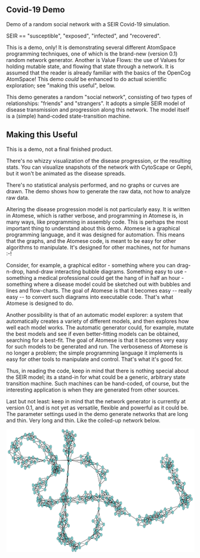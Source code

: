 
Covid-19 Demo
--------------
Demo of a random social network with a SEIR Covid-19 simulation.

 SEIR == "susceptible", "exposed", "infected", and "recovered".

This is a demo, only! It is demonstrating several different AtomSpace
programming techniques, one of which is the brand-new (version 0.1)
random network generator. Another is Value Flows: the use of Values
for holding mutable state, and flowing that state through a network.
It is assumed that the reader is already familiar with the basics of
the OpenCog AtomSpace! This demo *could* be enhanced to do actual
scientific exploration; see "making this useful", below.

This demo generates a random "social network", consisting of two types
of relationships: "friends" and "strangers". It adopts a simple SEIR
model of disease transmission and progression along this network.
The model itself is a (simple) hand-coded state-transition machine.

Making this Useful
------------------
This is a demo, not a final finished product.

There's no whizzy visualization of the disease progression, or the
resulting stats. You can visualize snapshots of the network with
CytoScape or Gephi, but it won't be animated as the disease spreads.

There's no statistical analysis performed, and no graphs or curves are
drawn. The demo shows how to generate the raw data, not how to analyze
raw data.

Altering the disease progression model is not particularly easy. It is
written in Atomese, which is rather verbose, and programming in
Atomese is, in many ways, like programming in assembly code.  This is
perhaps the most important thing to understand about this demo.
Atomese is a graphical programming language, and it was designed for
automation. This means that the graphs, and the Atomese code, is meant
to be easy for other algorithms to manipulate. It's designed for other
machines, not for humans :-!

Consider, for example, a graphical editor - something where you can
drag-n-drop, hand-draw interacting bubble diagrams. Something easy
to use - something a medical professional could get the hang of in
half an hour - something where a disease model could be sketched out
with bubbles and lines and flow-charts. The goal of Atomese is that
it becomes easy -- really easy -- to convert such diagrams into
executable code. That's what Atomese is designed to do.

Another possibility is that of an automatic model explorer: a system
that automatically creates a variety of different models, and then
explores how well each model works. The automatic generator could,
for example, mutate the best models and see if even better-fitting
models can be obtained, searching for a best-fit.  The goal of Atomese
is that it becomes very easy for such models to be generated and run.
The verboseness of Atomese is no longer a problem; the simple
programming language it implements is easy for other tools to
manipulate and control. That's what it's good for.

Thus, in reading the code, keep in mind that there is nothing special
about the SEIR model; its a stand-in for what could be a generic,
arbitrary state transition machine. Such machines can be hand-coded,
of course, but the interesting application is when they are generated
from other sources.

Last but not least: keep in mind that the network generator is
currently at version 0.1, and is not yet as versatile, flexible and
powerful as it could be. The parameter settings used in the demo
generate networks that are long and thin. Very long and thin. Like
the coiled-up network below.

![Example social network](./social-network.gml_2b.png)
